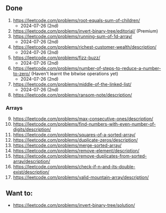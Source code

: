 ## Done
1. https://leetcode.com/problems/root-equals-sum-of-children/
    - 2024-07-26 (2nd)
2. https://leetcode.com/problems/invert-binary-tree/editorial/ (Premium)
3. https://leetcode.com/problems/running-sum-of-1d-array/
    - 2024-07-26 (2nd)
4. https://leetcode.com/problems/richest-customer-wealth/description/
    - 2024-07-26 (2nd)
5. https://leetcode.com/problems/fizz-buzz/
    - 2024-07-26 (2nd)
6. https://leetcode.com/problems/number-of-steps-to-reduce-a-number-to-zero/ (Haven't learnt the bitwise operations yet)
    - 2024-07-26 (2nd)
7. https://leetcode.com/problems/middle-of-the-linked-list/
    - 2024-07-26 (2nd)
8. https://leetcode.com/problems/ransom-note/description/

### Arrays
9. https://leetcode.com/problems/max-consecutive-ones/description/
10. https://leetcode.com/problems/find-numbers-with-even-number-of-digits/description/
11. https://leetcode.com/problems/squares-of-a-sorted-array/
12. https://leetcode.com/problems/duplicate-zeros/description/
13. https://leetcode.com/problems/merge-sorted-array/
14. https://leetcode.com/problems/remove-element/description/
15. https://leetcode.com/problems/remove-duplicates-from-sorted-array/description/
16. https://leetcode.com/problems/check-if-n-and-its-double-exist/description/
17. https://leetcode.com/problems/valid-mountain-array/description/

## Want to:

- https://leetcode.com/problems/invert-binary-tree/solution/
